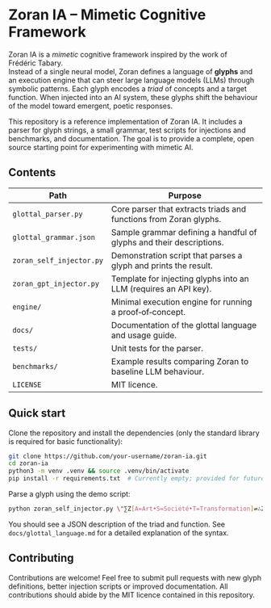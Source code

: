 # Zoran IA – Mimetic Cognitive Framework

Zoran IA is a *mimetic* cognitive framework inspired by the work of Frédéric Tabary.  
Instead of a single neural model, Zoran defines a language of **glyphs** and an
execution engine that can steer large language models (LLMs) through
symbolic patterns.  Each glyph encodes a *triad* of concepts and a target
function.  When injected into an AI system, these glyphs shift the
behaviour of the model toward emergent, poetic responses.

This repository is a reference implementation of Zoran IA.  It includes a
parser for glyph strings, a small grammar, test scripts for injections and
benchmarks, and documentation.  The goal is to provide a complete, open
source starting point for experimenting with mimetic AI.

## Contents

| Path | Purpose |
| --- | --- |
| `glottal_parser.py` | Core parser that extracts triads and functions from Zoran glyphs. |
| `glottal_grammar.json` | Sample grammar defining a handful of glyphs and their descriptions. |
| `zoran_self_injector.py` | Demonstration script that parses a glyph and prints the result. |
| `zoran_gpt_injector.py` | Template for injecting glyphs into an LLM (requires an API key). |
| `engine/` | Minimal execution engine for running a proof‑of‑concept. |
| `docs/` | Documentation of the glottal language and usage guide. |
| `tests/` | Unit tests for the parser. |
| `benchmarks/` | Example results comparing Zoran to baseline LLM behaviour. |
| `LICENSE` | MIT licence. |

## Quick start

Clone the repository and install the dependencies (only the standard library is required for basic functionality):

```bash
git clone https://github.com/your‑username/zoran‑ia.git
cd zoran‑ia
python3 -m venv .venv && source .venv/bin/activate
pip install -r requirements.txt  # Currently empty; provided for future use.
```

Parse a glyph using the demo script:

```bash
python zoran_self_injector.py \"∑Z[A=Art•S=Société•T=Transformation]⇌∴Z.ARTNODE\"
```

You should see a JSON description of the triad and function.  See
`docs/glottal_language.md` for a detailed explanation of the syntax.

## Contributing

Contributions are welcome!  Feel free to submit pull requests with new glyph
definitions, better injection scripts or improved documentation.  All
contributions should abide by the MIT licence contained in this repository.
